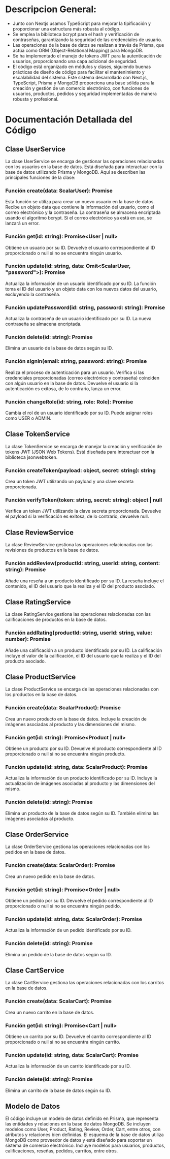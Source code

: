 # Descripcion General:
 - Junto con Nextjs usamos TypeScript para mejorar la tipificación y proporcionar una estructura más robusta al código.
 - Se emplea la biblioteca bcrypt para el hash y verificación de contraseñas, garantizando la seguridad de las credenciales de usuario.
 - Las operaciones de la base de datos se realizan a través de Prisma, que actúa como ORM (Object-Relational Mapping) para MongoDB.
 - Se ha implementado el manejo de tokens JWT para la autenticación de usuarios, proporcionando una capa adicional de seguridad.
 - El código está organizado en módulos y clases, siguiendo buenas prácticas de diseño de código para facilitar el mantenimiento y escalabilidad del sistema.
Este sistema desarrollado con Next.js, TypeScript, Prisma y MongoDB proporciona una base sólida para la creación y gestión de un comercio electrónico, con funciones de usuarios, productos, pedidos y seguridad implementadas de manera robusta y profesional.

# Documentación Detallada del Código

## Clase UserService
La clase UserService se encarga de gestionar las operaciones relacionadas con los usuarios en la base de datos. Está diseñada para interactuar con la base de datos utilizando Prisma y MongoDB. Aquí se describen las principales funciones de la clase:

### Función create(data: ScalarUser): Promise<User>
Esta función se utiliza para crear un nuevo usuario en la base de datos. Recibe un objeto data que contiene la información del usuario, como el correo electrónico y la contraseña. La contraseña se almacena encriptada usando el algoritmo bcrypt. Si el correo electrónico ya está en uso, se lanzará un error.

### Función get(id: string): Promise<User | null>
Obtiene un usuario por su ID. Devuelve el usuario correspondiente al ID proporcionado o null si no se encuentra ningún usuario.

### Función update(id: string, data: Omit<ScalarUser, "password">): Promise<User>
Actualiza la información de un usuario identificado por su ID. La función toma el ID del usuario y un objeto data con los nuevos datos del usuario, excluyendo la contraseña.

### Función updatePassword(id: string, password: string): Promise<User>
Actualiza la contraseña de un usuario identificado por su ID. La nueva contraseña se almacena encriptada.

### Función delete(id: string): Promise<User>
Elimina un usuario de la base de datos según su ID.

### Función signin(email: string, password: string): Promise<User>
Realiza el proceso de autenticación para un usuario. Verifica si las credenciales proporcionadas (correo electrónico y contraseña) coinciden con algún usuario en la base de datos. Devuelve el usuario si la autenticación es exitosa, de lo contrario, lanza un error.

### Función changeRole(id: string, role: Role): Promise<User>
Cambia el rol de un usuario identificado por su ID. Puede asignar roles como USER o ADMIN.

## Clase TokenService
La clase TokenService se encarga de manejar la creación y verificación de tokens JWT (JSON Web Tokens). Está diseñada para interactuar con la biblioteca jsonwebtoken.

### Función createToken(payload: object, secret: string): string
Crea un token JWT utilizando un payload y una clave secreta proporcionada.

### Función verifyToken(token: string, secret: string): object | null
Verifica un token JWT utilizando la clave secreta proporcionada. Devuelve el payload si la verificación es exitosa, de lo contrario, devuelve null.

## Clase ReviewService
La clase ReviewService gestiona las operaciones relacionadas con las revisiones de productos en la base de datos.

### Función addReview(productId: string, userId: string, content: string): Promise<Review>
Añade una reseña a un producto identificado por su ID. La reseña incluye el contenido, el ID del usuario que la realiza y el ID del producto asociado.

## Clase RatingService
La clase RatingService gestiona las operaciones relacionadas con las calificaciones de productos en la base de datos.

### Función addRating(productId: string, userId: string, value: number): Promise<Rating>
Añade una calificación a un producto identificado por su ID. La calificación incluye el valor de la calificación, el ID del usuario que la realiza y el ID del producto asociado.

## Clase ProductService
La clase ProductService se encarga de las operaciones relacionadas con los productos en la base de datos.

### Función create(data: ScalarProduct): Promise<Product>
Crea un nuevo producto en la base de datos. Incluye la creación de imágenes asociadas al producto y las dimensiones del mismo.

### Función get(id: string): Promise<Product | null>
Obtiene un producto por su ID. Devuelve el producto correspondiente al ID proporcionado o null si no se encuentra ningún producto.

### Función update(id: string, data: ScalarProduct): Promise<Product>
Actualiza la información de un producto identificado por su ID. Incluye la actualización de imágenes asociadas al producto y las dimensiones del mismo.

### Función delete(id: string): Promise<Product>
Elimina un producto de la base de datos según su ID. También elimina las imágenes asociadas al producto.

## Clase OrderService
La clase OrderService gestiona las operaciones relacionadas con los pedidos en la base de datos.

### Función create(data: ScalarOrder): Promise<Order>
Crea un nuevo pedido en la base de datos.

### Función get(id: string): Promise<Order | null>
Obtiene un pedido por su ID. Devuelve el pedido correspondiente al ID proporcionado o null si no se encuentra ningún pedido.

### Función update(id: string, data: ScalarOrder): Promise<Order>
Actualiza la información de un pedido identificado por su ID.

### Función delete(id: string): Promise<Order>
Elimina un pedido de la base de datos según su ID.

## Clase CartService
La clase CartService gestiona las operaciones relacionadas con los carritos en la base de datos.

### Función create(data: ScalarCart): Promise<Cart>
Crea un nuevo carrito en la base de datos.

### Función get(id: string): Promise<Cart | null>
Obtiene un carrito por su ID. Devuelve el carrito correspondiente al ID proporcionado o null si no se encuentra ningún carrito.

### Función update(id: string, data: ScalarCart): Promise<Cart>
Actualiza la información de un carrito identificado por su ID.

### Función delete(id: string): Promise<Cart>
Elimina un carrito de la base de datos según su ID.

## Modelo de Datos
El código incluye un modelo de datos definido en Prisma, que representa las entidades y relaciones en la base de datos MongoDB. Se incluyen modelos como User, Product, Rating, Review, Order, Cart, entre otros, con atributos y relaciones bien definidas.
El esquema de la base de datos utiliza MongoDB como proveedor de datos y está diseñado para soportar un sistema de comercio electrónico. Incluye modelos para usuarios, productos, calificaciones, reseñas, pedidos, carritos, entre otros.